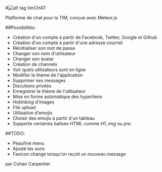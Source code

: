 #![alt tag](http://i.imgur.com/DDRlMrd.png) timCHAT

Platforme de chat pour la TIM, conçue avec Meteor.js

##Possibilités:
* Création d'un compte à partir de Facebook, Twitter, Google et Github
* Création d'un compte à partir d'une adresse courriel
* Réinitialiser son mot de passe
* Changer son nom d'utilisateur
* Changer son avatar
* Création de channels
* Voir quels utilisateurs sont en ligne
* Modifier le thème de l'application
* Supprimer ses messages
* Discutions privées
* Enregistrer le thème de l'utilisateur
* Mise en forme automatique des hyperliens
* *Hotlinking* d'images
* File upload
* Utilisation d'emojis
* Choisir des emojis à partir d'un tableau
* Supporte certaines balises HTML comme *H1*, *img* ou *pre*.

##TODO:
* Peaufiné menu
* Ajouté les sons
* Favicon change lorsqu'on reçoit un nouveau message

par Cohan Carpentier
